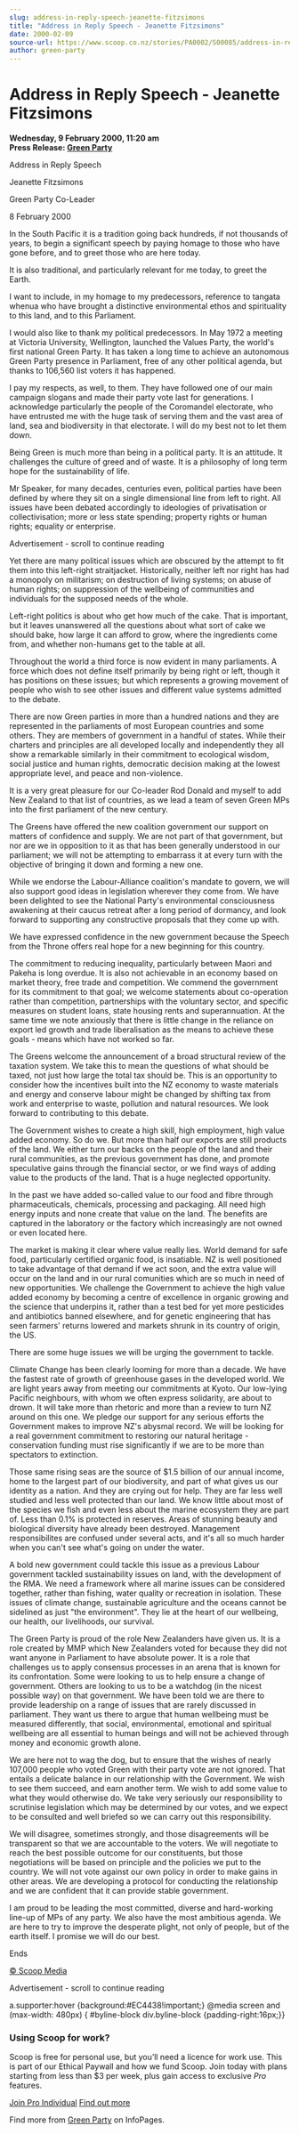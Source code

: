 ```yaml
---
slug: address-in-reply-speech-jeanette-fitzsimons
title: "Address in Reply Speech - Jeanette Fitzsimons"
date: 2000-02-09
source-url: https://www.scoop.co.nz/stories/PA0002/S00085/address-in-reply-speech-jeanette-fitzsimons.htm
author: green-party
---
```

Address in Reply Speech - Jeanette Fitzsimons
=============================================

**Wednesday, 9 February 2000, 11:20 am**  
**Press Release: [Green Party](https://info.scoop.co.nz/Green_Party)**

Address in Reply Speech

Jeanette Fitzsimons

Green Party Co-Leader

8 February 2000

In the South Pacific it is a tradition going back hundreds, if not thousands of years, to begin a significant speech by paying homage to those who have gone before, and to greet those who are here today.

It is also traditional, and particularly relevant for me today, to greet the Earth.

I want to include, in my homage to my predecessors, reference to tangata whenua who have brought a distinctive environmental ethos and spirituality to this land, and to this Parliament.

I would also like to thank my political predecessors. In May 1972 a meeting at Victoria University, Wellington, launched the Values Party, the world's first national Green Party. It has taken a long time to achieve an autonomous Green Party presence in Parliament, free of any other political agenda, but thanks to 106,560 list voters it has happened.

I pay my respects, as well, to them. They have followed one of our main campaign slogans and made their party vote last for generations. I acknowledge particularly the people of the Coromandel electorate, who have entrusted me with the huge task of serving them and the vast area of land, sea and biodiversity in that electorate. I will do my best not to let them down.

Being Green is much more than being in a political party. It is an attitude. It challenges the culture of greed and of waste. It is a philosophy of long term hope for the sustainability of life.

Mr Speaker, for many decades, centuries even, political parties have been defined by where they sit on a single dimensional line from left to right. All issues have been debated accordingly to ideologies of privatisation or collectivisation; more or less state spending; property rights or human rights; equality or enterprise.

Advertisement - scroll to continue reading





Yet there are many political issues which are obscured by the attempt to fit them into this left-right straitjacket. Historically, neither left nor right has had a monopoly on militarism; on destruction of living systems; on abuse of human rights; on suppression of the wellbeing of communities and individuals for the supposed needs of the whole.

Left-right politics is about who get how much of the cake. That is important, but it leaves unanswered all the questions about what sort of cake we should bake, how large it can afford to grow, where the ingredients come from, and whether non-humans get to the table at all.

Throughout the world a third force is now evident in many parliaments. A force which does not define itself primarily by being right or left, though it has positions on these issues; but which represents a growing movement of people who wish to see other issues and different value systems admitted to the debate.

There are now Green parties in more than a hundred nations and they are represented in the parliaments of most European countries and some others. They are members of government in a handful of states. While their charters and principles are all developed locally and independently they all show a remarkable similarly in their commitment to ecological wisdom, social justice and human rights, democratic decision making at the lowest appropriate level, and peace and non-violence.

It is a very great pleasure for our Co-leader Rod Donald and myself to add New Zealand to that list of countries, as we lead a team of seven Green MPs into the first parliament of the new century.

The Greens have offered the new coalition government our support on matters of confidence and supply. We are not part of that government, but nor are we in opposition to it as that has been generally understood in our parliament; we will not be attempting to embarrass it at every turn with the objective of bringing it down and forming a new one.

While we endorse the Labour-Alliance coalition's mandate to govern, we will also support good ideas in legislation wherever they come from. We have been delighted to see the National Party's environmental consciousness awakening at their caucus retreat after a long period of dormancy, and look forward to supporting any constructive proposals that they come up with.

We have expressed confidence in the new government because the Speech from the Throne offers real hope for a new beginning for this country.

The commitment to reducing inequality, particularly between Maori and Pakeha is long overdue. It is also not achievable in an economy based on market theory, free trade and competition. We commend the government for its commitment to that goal; we welcome statements about co-operation rather than competition, partnerships with the voluntary sector, and specific measures on student loans, state housing rents and superannuation. At the same time we note anxiously that there is little change in the reliance on export led growth and trade liberalisation as the means to achieve these goals - means which have not worked so far.

The Greens welcome the announcement of a broad structural review of the taxation system. We take this to mean the questions of what should be taxed, not just how large the total tax should be. This is an opportunity to consider how the incentives built into the NZ economy to waste materials and energy and conserve labour might be changed by shifting tax from work and enterprise to waste, pollution and natural resources. We look forward to contributing to this debate.

The Government wishes to create a high skill, high employment, high value added economy. So do we. But more than half our exports are still products of the land. We either turn our backs on the people of the land and their rural communities, as the previous government has done, and promote speculative gains through the financial sector, or we find ways of adding value to the products of the land. That is a huge neglected opportunity.

In the past we have added so-called value to our food and fibre through pharmaceuticals, chemicals, processing and packaging. All need high energy inputs and none create that value on the land. The benefits are captured in the laboratory or the factory which increasingly are not owned or even located here.

The market is making it clear where value really lies. World demand for safe food, particularly certified organic food, is insatiable. NZ is well positioned to take advantage of that demand if we act soon, and the extra value will occur on the land and in our rural comunities which are so much in need of new opportunities. We challenge the Government to achieve the high value added economy by becoming a centre of excellence in organic growing and the science that underpins it, rather than a test bed for yet more pesticides and antibiotics banned elsewhere, and for genetic engineering that has seen farmers' returns lowered and markets shrunk in its country of origin, the US.

There are some huge issues we will be urging the government to tackle.

Climate Change has been clearly looming for more than a decade. We have the fastest rate of growth of greenhouse gases in the developed world. We are light years away from meeting our commitments at Kyoto. Our low-lying Pacific neighbours, with whom we often express solidarity, are about to drown. It will take more than rhetoric and more than a review to turn NZ around on this one. We pledge our support for any serious efforts the Government makes to improve NZ's abysmal record. We will be looking for a real government commitment to restoring our natural heritage - conservation funding must rise significantly if we are to be more than spectators to extinction.

Those same rising seas are the source of $1.5 billion of our annual income, home to the largest part of our biodiversity, and part of what gives us our identity as a nation. And they are crying out for help. They are far less well studied and less well protected than our land. We know little about most of the species we fish and even less about the marine ecosystem they are part of. Less than 0.1% is protected in reserves. Areas of stunning beauty and biological diversity have already been destroyed. Management responsibilites are confused under several acts, and it's all so much harder when you can't see what's going on under the water.

A bold new government could tackle this issue as a previous Labour government tackled sustainability issues on land, with the development of the RMA. We need a framework where all marine issues can be considered together, rather than fishing, water quality or recreation in isolation. These issues of climate change, sustainable agriculture and the oceans cannot be sidelined as just "the environment". They lie at the heart of our wellbeing, our health, our livelihoods, our survival.

The Green Party is proud of the role New Zealanders have given us. It is a role created by MMP which New Zealanders voted for because they did not want anyone in Parliament to have absolute power. It is a role that challenges us to apply consensus processes in an arena that is known for its confrontation. Some were looking to us to help ensure a change of government. Others are looking to us to be a watchdog (in the nicest possible way) on that government. We have been told we are there to provide leadership on a range of issues that are rarely discussed in parliament. They want us there to argue that human wellbeing must be measured differently, that social, environmental, emotional and spiritual wellbeing are all essential to human beings and will not be achieved through money and economic growth alone.

We are here not to wag the dog, but to ensure that the wishes of nearly 107,000 people who voted Green with their party vote are not ignored. That entails a delicate balance in our relationship with the Government. We wish to see them succeed, and earn another term. We wish to add some value to what they would otherwise do. We take very seriously our responsibility to scrutinise legislation which may be determined by our votes, and we expect to be consulted and well briefed so we can carry out this responsibility.

We will disagree, sometimes strongly, and those disagreements will be transparent so that we are accountable to the voters. We will negotiate to reach the best possible outcome for our constituents, but those negotiations will be based on principle and the policies we put to the country. We will not vote against our own policy in order to make gains in other areas. We are developing a protocol for conducting the relationship and we are confident that it can provide stable government.

I am proud to be leading the most committed, diverse and hard-working line-up of MPs of any party. We also have the most ambitious agenda. We are here to try to improve the desperate plight, not only of people, but of the earth itself. I promise we will do our best.

Ends

  

[© Scoop Media](http://www.scoop.co.nz/about/terms.html)  

Advertisement - scroll to continue reading



a.supporter:hover {background:#EC4438!important;} @media screen and (max-width: 480px) { #byline-block div.byline-block {padding-right:16px;}}

### Using Scoop for work?

Scoop is free for personal use, but you’ll need a licence for work use. This is part of our Ethical Paywall and how we fund Scoop. Join today with plans starting from less than $3 per week, plus gain access to exclusive _Pro_ features.  
  
[Join Pro Individual](https://pro.scoop.co.nz/Individual/?from=ProIn24) [Find out more](https://pro.scoop.co.nz/using-scoop-for-work/?from=ProIn24)

Find more from [Green Party](https://info.scoop.co.nz/Green_Party) on InfoPages.